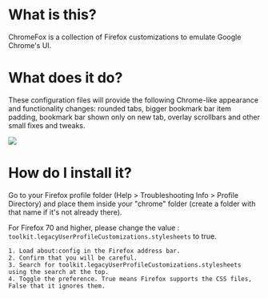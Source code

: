 # What is this?

ChromeFox is a collection of Firefox customizations to emulate Google Chrome's UI.

# What does it do?

These configuration files will provide the following Chrome-like appearance and functionality changes: rounded tabs, bigger bookmark bar item padding, bookmark bar shown only on new tab, overlay scrollbars and other small fixes and tweaks.

![](https://raw.githubusercontent.com/ipproductions/ChromeFox/master/Screenshots/Captura%20de%20tela%20de%202019-03-16%2016-38-26.png)

# How do I install it?

Go to your Firefox profile folder (Help > Troubleshooting Info > Profile Directory) and place them inside your "chrome" folder (create a folder with that name if it's not already there).

For Firefox 70 and higher, please change the value : ```toolkit.legacyUserProfileCustomizations.stylesheets``` to true.

~~~
1. Load about:config in the Firefox address bar.
2. Confirm that you will be careful.
3. Search for toolkit.legacyUserProfileCustomizations.stylesheets using the search at the top.
4. Toggle the preference. True means Firefox supports the CSS files, False that it ignores them.
~~~
